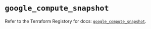 # `google_compute_snapshot`

Refer to the Terraform Registory for docs: [`google_compute_snapshot`](https://registry.terraform.io/providers/hashicorp/google/4.68.0/docs/resources/compute_snapshot).
